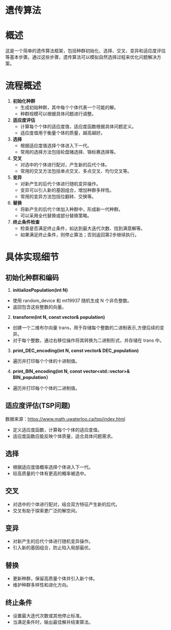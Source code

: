 # 遗传算法

# 概述

这是一个简单的遗传算法框架，包括种群初始化、选择、交叉、变异和适应度评估等基本步骤。通过这些步骤，遗传算法可以模拟自然选择过程来优化问题解决方案。

# 流程概述

1. **初始化种群**
   - 生成初始种群，其中每个个体代表一个可能的解。
   - 种群规模可以根据具体问题进行调整。
2. **适应度评估**
   - 计算每个个体的适应度值，适应度函数根据具体问题定义。
   - 适应度值用于衡量个体的质量，越高越好。
3. **选择**
   - 根据适应度值选择个体进入下一代。
   - 常用的选择方法包括轮盘赌选择、锦标赛选择等。
4. **交叉**
   - 对选中的个体进行配对，产生新的后代个体。
   - 常用的交叉方法包括单点交叉、多点交叉、均匀交叉等。
5. **变异**
   - 对新产生的后代个体进行随机变异操作。
   - 变异可以引入新的基因组合，增加种群多样性。
   - 常用的变异方法包括位翻转、交换等。
6. **替换**
   - 将新产生的后代个体加入种群中，形成新一代种群。
   - 可以采用全代替换或部分替换策略。
7. **终止条件检查**
   - 检查是否满足终止条件，如达到最大迭代次数、找到满意解等。
   - 如果满足终止条件，则停止算法；否则返回第2步继续执行。

# 具体实现细节

## 初始化种群和编码

1. **initializePopulation(int N)**

- 使用 random_device 和 mt19937 随机生成 N 个非负整数。
- 返回包含这些整数的向量。

2. **transform(int N, const vector<int>& population)**

- 创建一个二维布尔向量 trans，用于存储每个整数的二进制表示,方便后续的变异。
- 对于每个整数，通过右移位操作将其转换为二进制形式，并存储在 trans 中。

3. **print_DEC_encoding(int N, const vector<int>& DEC_population)**

- 遍历并打印每个个体的十进制值。

4. **print_BIN_encoding(int N,  const vector<std::vector<bool>>& BIN_population）**

- 遍历并打印每个个体的二进制值。

## 适应度评估(TSP问题)

数据来源：https://www.math.uwaterloo.ca/tsp/index.html

- 定义适应度函数，计算每个个体的适应度值。
- 适应度函数应能反映个体质量，适合具体问题需求。

## 选择

- 根据适应度值概率选择个体进入下一代。
- 较高质量的个体有更高的概率被选中。

## 交叉

- 对选中的个体进行配对，结合双方特征产生新的后代。
- 交叉有助于探索更广泛的解空间。

## 变异

- 对新产生的后代个体进行随机变异操作。
- 引入新的基因组合，防止陷入局部最优。

## 替换

- 更新种群，保留高质量个体并引入新个体。
- 维护种群多样性和进化方向。

## 终止条件

- 设置最大迭代次数或其他停止标准。
- 当满足条件时，输出最佳解并结束算法。
